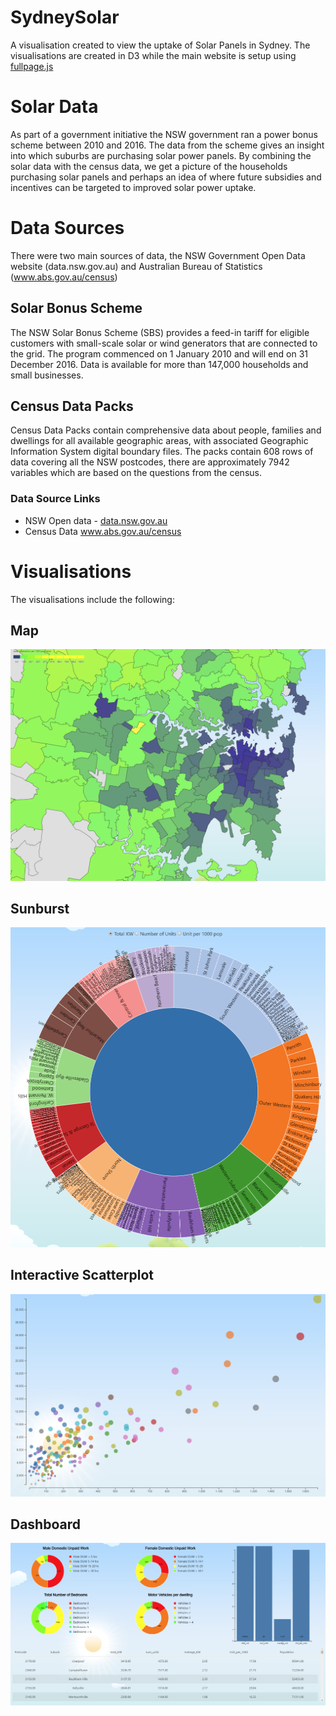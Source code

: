 # SydneySolar
A visualisation created to view the uptake of Solar Panels in Sydney. The visualisations are created in D3 while the main website is setup using [fullpage.js](https://alvarotrigo.com/fullPage/)

# Solar Data
		
As part of a government initiative the NSW government ran a power bonus scheme between 2010 and 2016. The data from the scheme gives an insight into which suburbs are purchasing solar power panels. By combining the solar data with the census data, we get a picture of the households purchasing solar panels and perhaps an idea of where future subsidies and incentives can be targeted to improved solar power uptake. 

# Data Sources

There were two main sources of data, the NSW Government Open Data website (data.nsw.gov.au) and Australian Bureau of Statistics (www.abs.gov.au/census)

## Solar Bonus Scheme

The NSW Solar Bonus Scheme (SBS) provides a feed-in tariff for eligible customers with small-scale solar or wind generators that are connected to the grid. The program commenced on 1 January 2010 and will end on 31 December 2016. Data is available for more than 147,000 households and small businesses.

## Census Data Packs

Census Data Packs contain comprehensive data about people, families and dwellings for all available geographic areas, with associated Geographic Information System digital boundary files. The packs contain 608 rows of data covering all the NSW postcodes, there are approximately 7942 variables which are based on the questions from the census.</p>
		
### Data Source Links
- NSW Open data - [data.nsw.gov.au](data.nsw.gov.au)
- Census Data www.abs.gov.au/census 


# Visualisations

The visualisations include the following:

## Map

![D3 Map](/images/map.png "D3 Map")

## Sunburst

![D3 Starburst](/images/sunburst.png)

## Interactive Scatterplot

![Interactive Scatterplot](/images/scatter.png)

## Dashboard

![Dashboard](/images/dashboard.png)
